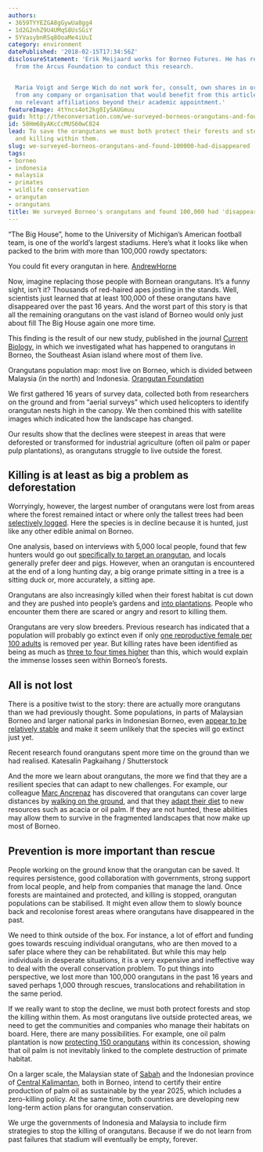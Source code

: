 ```yaml
---
authors:
- 3659TYYEZGA8gGywUa8gg4
- 1d2G2nhZ9U4UMqS8UsSGiY
- 5YVasybnRSq8OoaMe4iUuI
category: environment
datePublished: '2018-02-15T17:34:56Z'
disclosureStatement: 'Erik Meijaard works for Borneo Futures. He has received funding
  from the Arcus Foundation to conduct this research.


  Maria Voigt and Serge Wich do not work for, consult, own shares in or receive funding
  from any company or organisation that would benefit from this article, and has disclosed
  no relevant affiliations beyond their academic appointment.'
featureImage: 4tYncs4ot2kg0IySAUGmuu
guid: http://theconversation.com/we-surveyed-borneos-orangutans-and-found-100-000-had-disappeared-91944
id: 58Hm68yAKcCcMUS60wC824
lead: To save the orangutans we must both protect their forests and stop any hunting
  and killing within them.
slug: we-surveyed-borneos-orangutans-and-found-100000-had-disappeared
tags:
- borneo
- indonesia
- malaysia
- primates
- wildlife conservation
- orangutan
- orangutans
title: We surveyed Borneo's orangutans and found 100,000 had 'disappeared'
---
```

“The Big House”, home to the University of Michigan’s American football team, is one of the world’s largest stadiums. Here’s what it looks like when packed to the brim with more than 100,000 rowdy spectators:

You could fit every orangutan in here. [AndrewHorne](https://commons.wikimedia.org/wiki/File:Michigan_Stadium_2011.jpg)

Now, imagine replacing those people with Bornean orangutans. It’s a funny sight, isn’t it? Thousands of red-haired apes jostling in the stands. Well, scientists just learned that at least 100,000 of these orangutans have disappeared over the past 16 years. And the worst part of this story is that all the remaining orangutans on the vast island of Borneo would only just about fill The Big House again one more time.

This finding is the result of our new study, published in the journal [Current Biology](http://dx.doi.org/10.1016/j.cub.2018.01.053), in which we investigated what has happened to orangutans in Borneo, the Southeast Asian island where most of them live. 

[](https://images.theconversation.com/files/206567/original/file-20180215-131038-dhyywz.jpg?ixlib=rb-1.1.0&q=45&auto=format&w=1000&fit=clip) Orangutans population map: most live on Borneo, which is divided between Malaysia (in the north) and Indonesia. [Orangutan Foundation](http://www.orangutan.org.uk/about-orangutans/habitat)

We first gathered 16 years of survey data, collected both from researchers on the ground and from “aerial surveys” which used helicopters to identify orangutan nests high in the canopy. We then combined this with satellite images which indicated how the landscape has changed. 

Our results show that the declines were steepest in areas that were deforested or transformed for industrial agriculture (often oil palm or paper pulp plantations), as orangutans struggle to live outside the forest. 

## Killing is at least as big a problem as deforestation

Worryingly, however, the largest number of orangutans were lost from areas where the forest remained intact or where only the tallest trees had been [selectively logged](https://forestsnews.cifor.org/22924/how-selective-logging-could-help-protect-indonesias-forests?fnl=en). Here the species is in decline because it is hunted, just like any other edible animal on Borneo. 

One analysis, based on interviews with 5,000 local people, found that few hunters would go out [specifically to target an orangutan](http://journals.plos.org/plosone/article?id=10.1371/journal.pone.0075373), and locals generally prefer deer and pigs. However, when an orangutan is encountered at the end of a long hunting day, a big orange primate sitting in a tree is a sitting duck or, more accurately, a sitting ape. 

> [](https://twitter.com/BastilleGlobal/status/960815359082115073)

Orangutans are also increasingly killed when their forest habitat is cut down and they are pushed into people’s gardens and [into plantations](http://metro.co.uk/2018/02/02/orangutan-shot-17-times-decapitated-two-men-claim-self-defence-7281060/). People who encounter them there are scared or angry and resort to killing them.

Orangutans are very slow breeders. Previous research has indicated that a population will probably go extinct even if only [one reproductive female per 100 adults](http://www.oxfordscholarship.com/view/10.1093/acprof:oso/9780199213276.001.0001/acprof-9780199213276-chapter-22) is removed per year. But killing rates have been identified as being as much as [three to four times higher](http://journals.plos.org/plosone/article?id=10.1371/journal.pone.0027491) than this, which would explain the immense losses seen within Borneo’s forests. 

## All is not lost

There is a positive twist to the story: there are actually more orangutans than we had previously thought. Some populations, in parts of Malaysian Borneo and larger national parks in Indonesian Borneo, even [appear to be relatively stable](http://www.greeners.co/berita/report-reveals-71820-orangutans-left-in-the-islands-of-sumatra-and-kalimantan/) and make it seem unlikely that the species will go extinct just yet. 

[](https://images.theconversation.com/files/206574/original/file-20180215-131029-rjt9ww.jpg?ixlib=rb-1.1.0&q=45&auto=format&w=1000&fit=clip) Recent research found orangutans spent more time on the ground than we had realised. Katesalin Pagkaihang / Shutterstock

And the more we learn about orangutans, the more we find that they are a resilient species that can adapt to new challenges. For example, our colleague [Marc Ancrenaz](http://www.hutan.org.my/about/) has discovered that orangutans can cover large distances by [walking on the ground](https://www.nature.com/articles/srep04024), and that they [adapt their diet](https://www.cambridge.org/core/journals/oryx/article/of-pongo-palms-and-perceptions-a-multidisciplinary-assessment-of-bornean-orang-utans-pongo-pygmaeus-in-an-oil-palm-context/EAB43948746DC794FC573596E5036135) to new resources such as acacia or oil palm. If they are not hunted, these abilities may allow them to survive in the fragmented landscapes that now make up most of Borneo.

## Prevention is more important than rescue

People working on the ground know that the orangutan can be saved. It requires persistence, good collaboration with governments, strong support from local people, and help from companies that manage the land. Once forests are maintained and protected, and killing is stopped, orangutan populations can be stabilised. It might even allow them to slowly bounce back and recolonise forest areas where orangutans have disappeared in the past.

We need to think outside of the box. For instance, a lot of effort and funding goes towards rescuing individual orangutans, who are then moved to a safer place where they can be rehabilitated. But while this may help individuals in desperate situations, it is a very expensive and ineffective way to deal with the overall conservation problem. To put things into perspective, we lost more than 100,000 orangutans in the past 16 years and saved perhaps 1,000 through rescues, translocations and rehabilitation in the same period. 

If we really want to stop the decline, we must both protect forests and stop the killing within them. As most orangutans live outside protected areas, we need to get the communities and companies who manage their habitats on board. Here, there are many possibilities. For example, one oil palm plantation is now [protecting 150 orangutans](http://www.sciencepublishinggroup.com/journal/paperinfo?journalid=207&doi=10.11648/j.ijnrem.20160104.15) within its concession, showing that oil palm is not inevitably linked to the complete destruction of primate habitat. 

On a larger scale, the Malaysian state of [Sabah](https://www.borneotoday.net/sabah-ready-to-trail-blaze-the-world-on-certified-sustainable-palm-oil/) and the Indonesian province of [Central Kalimantan](https://www.rspo.org/news-and-events/news/rspocertified-palm-oil-could-become-the-norm-in-sabah-kalimantan), both in Borneo, intend to certify their entire production of palm oil as sustainable by the year 2025, which includes a zero-killing policy. At the same time, both countries are developing new long-term action plans for orangutan conservation. 

We urge the governments of Indonesia and Malaysia to include firm strategies to stop the killing of orangutans. Because if we do not learn from past failures that stadium will eventually be empty, forever.